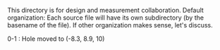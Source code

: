 This directory is for design and measurement collaboration.
Default organization:
Each source file will have its own subdirectory (by the basename of the file).
If other organization makes sense, let's discuss.

0-1 : Hole moved to (-8.3, 8.9, 10)
